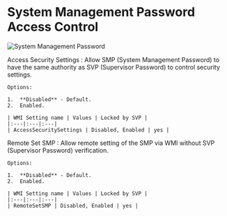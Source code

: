 # System Management Password Access Control

![System Management Password](https://cdrt.github.io/mk_docs/ref/bios/settings/thinkcentre/img/tc_smp_access_control.PNG)

Access Security Settings
:  Allow SMP (System Management Password) to have the same authority as SVP (Supervisor Password) to control security settings.

    Options:

    1.  **Disabled** - Default.
    2.  Enabled.

    | WMI Setting name | Values | Locked by SVP |
    |:---|:---|:---|
    | AccessSecuritySettings | Disabled, Enabled | yes |

Remote Set SMP
:  Allow remote setting of the SMP via WMI without SVP (Supervisor Password) verification.

    Options:

    1.  **Disabled** - Default.
    2.  Enabled.

    | WMI Setting name | Values | Locked by SVP |
    |:---|:---|:---|
    | RemoteSetSMP | Disabled, Enabled | yes |
